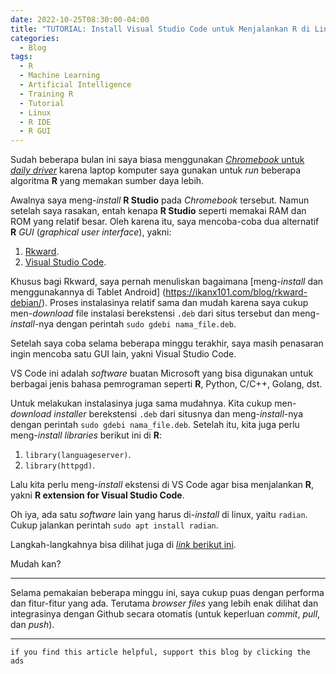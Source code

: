 ```yaml
---
date: 2022-10-25T08:30:00-04:00
title: "TUTORIAL: Install Visual Studio Code untuk Menjalankan R di Linux atau Chromebook"
categories:
  - Blog
tags:
  - R
  - Machine Learning
  - Artificial Intelligence
  - Training R
  - Tutorial
  - Linux
  - R IDE
  - R GUI
---
```



Sudah beberapa bulan ini saya biasa menggunakan [*Chromebook* untuk
*daily driver*](https://ikanx101.com/blog/samsung-chr/) karena laptop
komputer saya gunakan untuk *run* beberapa algoritma **R** yang memakan
sumber daya lebih.

Awalnya saya meng-*install* **R Studio** pada *Chromebook* tersebut.
Namun setelah saya rasakan, entah kenapa **R Studio** seperti memakai
RAM dan ROM yang relatif besar. Oleh karena itu, saya mencoba-coba dua
alternatif **R** *GUI* (*graphical user interface*), yakni:

1.  [Rkward](https://rkward.kde.org/).
2.  [Visual Studio Code](https://code.visualstudio.com/).

Khusus bagi Rkward, saya pernah menuliskan bagaimana \[meng-*install*
dan menggunakannya di Tablet Android\]
(<https://ikanx101.com/blog/rkward-debian/>). Proses instalasinya
relatif sama dan mudah karena saya cukup men-*download* file instalasi
berekstensi `.deb` dari situs tersebut dan meng-*install*-nya dengan
perintah `sudo gdebi nama_file.deb`.

Setelah saya coba selama beberapa minggu terakhir, saya masih penasaran
ingin mencoba satu GUI lain, yakni Visual Studio Code.

VS Code ini adalah *software* buatan Microsoft yang bisa digunakan untuk
berbagai jenis bahasa pemrograman seperti **R**, Python, C/C++, Golang,
dst.

Untuk melakukan instalasinya juga sama mudahnya. Kita cukup
men-*download installer* berekstensi `.deb` dari situsnya dan
meng-*install*-nya dengan perintah `sudo gdebi nama_file.deb`. Setelah
itu, kita juga perlu meng-*install* *libraries* berikut ini di **R**:

1.  `library(languageserver)`.
2.  `library(httpgd)`.

Lalu kita perlu meng-*install* ekstensi di VS Code agar bisa menjalankan
**R**, yakni **R extension for Visual Studio Code**.

Oh iya, ada satu *software* lain yang harus di-*install* di linux, yaitu
`radian`. Cukup jalankan perintah `sudo apt install radian`.

Langkah-langkahnya bisa dilihat juga di [*link* berikut
ini](https://code.visualstudio.com/docs/languages/r).

Mudah kan?

------------------------------------------------------------------------

Selama pemakaian beberapa minggu ini, saya cukup puas dengan performa
dan fitur-fitur yang ada. Terutama *browser files* yang lebih enak
dilihat dan integrasinya dengan Github secara otomatis (untuk keperluan
*commit*, *pull*, dan *push*).

------------------------------------------------------------------------

`if you find this article helpful, support this blog by clicking the ads`
